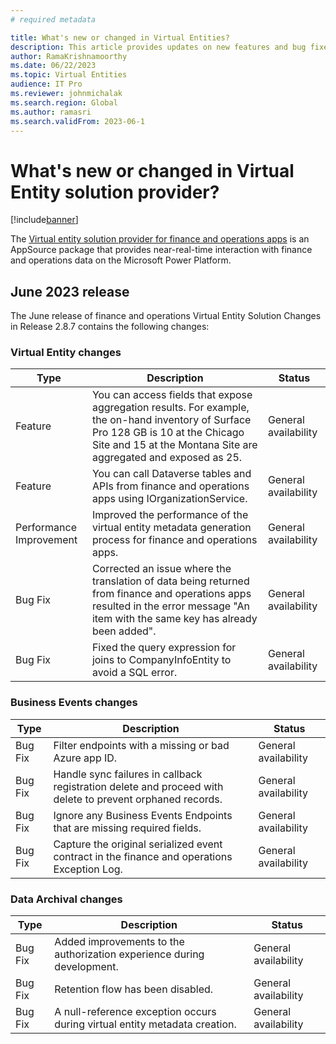 ```yaml
---
# required metadata

title: What's new or changed in Virtual Entities?
description: This article provides updates on new features and bug fixes released in virtual entity solution provider for finance and operations apps.
author: RamaKrishnamoorthy
ms.date: 06/22/2023
ms.topic: Virtual Entities
audience: IT Pro
ms.reviewer: johnmichalak
ms.search.region: Global
ms.author: ramasri
ms.search.validFrom: 2023-06-1
---
```


# What's new or changed in Virtual Entity solution provider?

[!include[banner](../includes/banner.md)]

The [Virtual entity solution provider for finance and operations apps](https://appsource.microsoft.com/en-us/product/dynamics-365/mscrm.finance_and_operations_virtual_entity?tab=Overview) is an AppSource package that provides near-real-time interaction with finance and operations data on the Microsoft Power Platform. 

## June 2023 release
The June release of finance and operations Virtual Entity Solution Changes in Release 2.8.7 contains the following changes:

### Virtual Entity changes
| Type | Description | Status |
|---|---|---|
| Feature | You can access fields that expose aggregation results. For example, the on-hand inventory of Surface Pro 128 GB is 10 at the Chicago Site and 15 at the Montana Site are aggregated and exposed as 25. | General availability |
| Feature | You can call Dataverse tables and APIs from finance and operations apps using IOrganizationService. | General availability |
| Performance Improvement	| Improved the performance of the virtual entity metadata generation process for finance and operations apps. | General availability |
| Bug Fix | Corrected an issue where the translation of data being returned from finance and operations apps resulted in the error message "An item with the same key has already been added". | General availability |
| Bug Fix | Fixed the query expression for joins to CompanyInfoEntity to avoid a SQL error. | General availability |

### Business Events changes
| Type | Description | Status |
|---|---|---|
| Bug Fix | Filter endpoints with a missing or bad Azure app ID. | General availability |
| Bug Fix | Handle sync failures in callback registration delete and proceed with delete to prevent orphaned records. | General availability |
| Bug Fix | Ignore any Business Events Endpoints that are missing required fields. | General availability |
| Bug Fix | Capture the original serialized event contract in the finance and operations Exception Log. | General availability |

### Data Archival changes
| Type | Description | Status |
|---|---|---|
| Bug Fix | Added improvements to the authorization experience during development. | General availability |
| Bug Fix | Retention flow has been disabled. | General availability |
| Bug Fix | A null-reference exception occurs during virtual entity metadata creation. | General availability |
